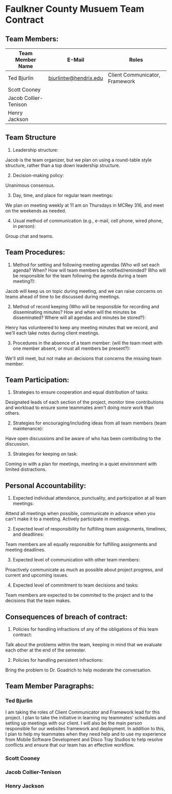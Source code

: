 # Faulkner County Musuem Team Contract

## Team Members:

| Team Member Name | E-Mail | Roles |
|---|---|---|
| Ted Bjurlin | bjurlintw@hendrix.edu | Client Communicator, Framework |
| Scott Cooney | | |
| Jacob Collier-Tenison | | |
| Henry Jackson | | |

## Team Structure

1. Leadership structure:
   
Jacob is the team organizer, but we plan on using a round-table style structure, rather than a top down leadership structure.

2. Decision-making policy:

Unanimous consensus.
   
3. Day, time, and place for regular team meetings:

We plan on meeting weekly at 11 am on Thursdays in MCRey 316, and meet on the weekends as needed.
   
4. Usual method of communication (e.g., e-mail, cell phone, wired phone, in person):

Group chat and teams.

## Team Procedures:

1. Method for setting and following meeting agendas (Who will set each agenda? When? How will team
members be notified/reminded? Who will be responsible for the team following the agenda during a
team meeting?):

Jacob will keep us on topic during meeting, and we can raise concerns on teams ahead of time to be discussed during meetings.

2. Method of record keeping (Who will be responsible for recording and disseminating minutes? How
and when will the minutes be disseminated? Where will all agendas and minutes be stored?):

Henry has volunteered to keep any meeting minutes that we record, and we'll each take notes during client meetings.

3. Procedures in the absence of a team member: (will the team meet with one member absent, or must
all members be present?):

We'll still meet, but not make an decisions that concerns the missing team member.

## Team Participation:

1. Strategies to ensure cooperation and equal distribution of tasks:

Designated leads of each section of the project, monitor time contributions and workload to ensure some teammates aren't doing more work than others.

2. Strategies for encouraging/including ideas from all team members (team maintenance):

Have open discussions and be aware of who has been contributing to the discussion.

3. Strategies for keeping on task:

Coming in with a plan for meetings, meeting in a quiet environment with limited distractions.

## Personal Accountability:

1. Expected individual attendance, punctuality, and participation at all team meetings:

Attend all meetings when possible, communicate in advance when you can't make it to a meeting. Actively participate in meetings.

2. Expected level of responsibility for fulfilling team assignments, timelines, and deadlines:
   
Team members are all equally responsible for fulfilling assignments and meeting deadlines.

3. Expected level of communication with other team members:

Proactively communicate as much as possible about project progress, and current and upcoming issues.

4. Expected level of commitment to team decisions and tasks:

Team members are expected to be commited to the project and to the decisions that the team makes.

## Consequences of breach of contract:

1. Policies for handling infractions of any of the obligations of this team contract:

Talk about the problems within the team, keeping in mind that we evaluate each other at the end of the semester.

2. Policies for handling persistent infractions:

Bring the problem to Dr. Goadrich to help moderate the conversation.

## Team Member Paragraphs:

### Ted Bjurlin

I am taking the roles of Client Communicator and Framework lead for this project. I plan to take the initiative in learning my teammates' schedules and setting up meetings with our client. I will also be the main person responsible for our websites framework and deployment. In addition to this, I plan to help my teammates when they need help and to use my experience from Mobile Software Development and Disco Tray Studios to help resolve conflicts and ensure that our team has an effective workflow.

### Scott Cooney
### Jacob Collier-Tenison

### Henry Jackson